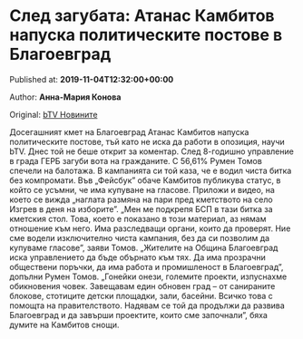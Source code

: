 
# След загубата: Атанас Камбитов напуска политическите постове в Благоевград

Published at: **2019-11-04T12:32:00+00:00**

Author: **Анна-Мария Конова**

Original: [bTV Новините](https://btvnovinite.bg/mestnite2019/sled-zagubata-atanas-kambitov-napuska-politicheskite-postove-v-blagoevgrad.html)

Досегашният кмет на Благоевград Атанас Камбитов напуска политическите постове, тъй като не иска да работи в опозиция, научи bTV. Днес той не беше открит за коментар.
След 8-годишно управление в града ГЕРБ загуби вота на гражданите. С 56,61% Румен Томов спечели на балотажа. В кампанията си той каза, че е водил чиста битка без компромати.
Във „Фейсбук” обаче Камбитов публикува статус, в който се усъмни, че има купуване на гласове. Приложи и видео, на което се вижда „наглата размяна на пари пред кметството на село Изгрев в деня на изборите”.
„Мен ме подкрепя БСП в тази битка за кметския стол. Това, което е показано в този материал, аз нямам отношение към него. Има разследващи органи, които да проверят. Ние сме водели изключително чиста кампания, без да си позволим да купуваме гласове”, заяви Томов.
„Жителите на Община Благоевград иска управлението да бъде обърнато към тях. Да има прозрачни обществени поръчки, да има работа и промишленост в Благоевград”, допълни Румен Томов.
„Гонейки онези, големите проекти, изпуснахме обикновения човек. Завещавам един обновен град – от санираните блокове, стотиците детски площадки, зали, басейни. Всичко това с помощта на правителството. Надявам се той да продължи да развива Благоевград и да завърши проектите, които сме започнали”, бяха думите на Камбитов снощи.

